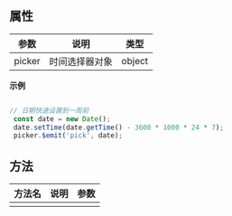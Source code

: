 ##   属性  
 
| 参数    | 说明      | 类型 |
| ------- |---------|-----| 
|  picker  |  时间选择器对象  |  object  |  
 
**示例**
```javascript

// 日期快速设置到一周前
 const date = new Date();
 date.setTime(date.getTime() - 3600 * 1000 * 24 * 7);
 picker.$emit('pick', date);

```

 ##   方法  
  
 | 方法名    | 说明      | 参数 |
 | ------- |---------|-----| 
 |    |    |    | 


